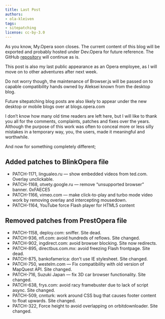 ```yaml
---
title: Last Post
authors:
- ola-kleiven
tags:
- sitepatching
license: cc-by-3.0
---
```


As you know, My.Opera soon closes. The current content of this blog will be exported and probably hosted under Dev.Opera for future reference. The GitHub [repository][1] will continue as is.

[1]: https://github.com/operasoftware/browserjs/

This post is also my last public appearance as an Opera employee, as I will move on to other adventures after next week.

Do not worry though, the maintenance of Browser.js will be passed on to capable compatibility hands owned by Aleksei known from the desktop blog.

Future sitepatching blog posts are also likely to appear under the new desktop or mobile blogs over at blogs.opera.com

I don’t know how many old time readers are left here, but I will like to thank you all for the comments, complaints, patches and fixes over the years. Although the purpose of this work was often to conceal more or less silly mistakes in a temporary way, you, the users, made it meaningful and worthwhile.

And now for something completely different;

## Added patches to BlinkOpera file

- PATCH-1171, lingualeo.ru — show embedded videos from ted.com. Overlay unclickable.
- PATCH-1168, otvety.google.ru — remove “unsupported browser” banner. 0xFAECE5
- PATCH-1166, vimeo.com — make click-to-play and turbo mode video work by removing overlay and intercepting mousedown.
- PATCH-1164, YouTube force Flash player for HTML5 content

## Removed patches from PrestOpera file

- PATCH-1158, deploy.com: sniffer. Site dead.
- PATCH-936, nfl.com: avoid hundreds of reflows. Site changed.
- PATCH-902, ingdirect.com: avoid browser blocking. Site now redirects.
- PATCH-895, directbus.com.mx: avoid freezing Flash frontpage. Site dead.
- PATCH-875, bankofamerica: don’t use IE stylesheet. Site changed.
- PATCH-750, westelm.com — Fix compatibility with old version of MapQuest API. Site changed.
- PATCH-716, Suzuki Japan — fix 3D car browser functionality. Site changed.
- PATCH-638, frys.com: avoid racy framebuster due to lack of script async. Site changed.
- PATCH-509, cnnturk: work around CSS bug that causes footer content to float upwards. Site changed.
- PATCH-322, Force height to avoid overlapping on orbitdownloader. Site changed.
